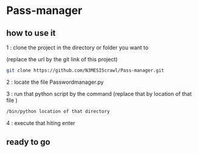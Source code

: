 # Pass-manager
  
## how to use it 
 
 1 : clone the project in the directory or folder you want to
 
  (replace the url by the git link of this project)
  ```bash
  git clone https://github.com/N3MESIScrawl/Pass-manager.git
  ```
 2 : locate the file Passwordmanager.py 

 3 : run that python script by the command (replace that by location of that file ) 

 ```bash 
 /bin/python location of that directory   
 ```    
 4 : execute that hiting enter

 ## ready to go 
